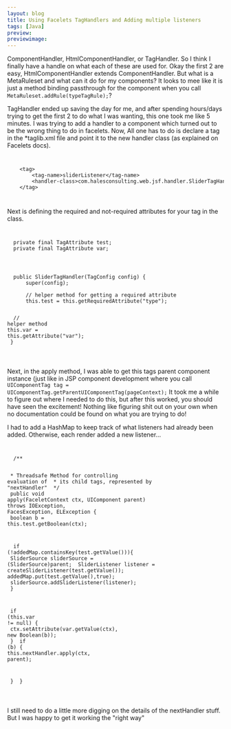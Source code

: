 ```yaml
---
layout: blog
title: Using Facelets TagHandlers and Adding multiple listeners
tags: [Java]
preview:
previewimage:
---
```


<p>
ComponentHandler, HtmlComponentHandler, or TagHandler. So I think I finally have a handle on what each of these are used for. Okay the first 2 are easy, HtmlComponentHandler extends ComponentHandler. But what is a MetaRuleset and what can it do for my components? It looks to mee like it is just a method binding passthrough for the component when you call <code>MetaRuleset.addRule(typeTagRule);</code>?
</p>
<p>
TagHandler ended up saving the day for me, and after spending hours/days trying to get the first 2 to do what I was wanting, this one took me like 5 minutes. I was trying to add a handler to a component which turned out to be the wrong thing to do in facelets. Now, All one has to do is declare a tag in the *taglib.xml file and point it to the new handler class (as explained on Facelets docs). 
</p>
<code>
<pre>
</span><a name="l41">    <span class="s2">&lt;</span><span class="s5">tag</span><span class="s2">&gt;</span><span class="s0"> 
</span></a><a name="l42">        <span class="s2">&lt;</span><span class="s5">tag-name</span><span class="s2">&gt;</span><span class="s6">sliderListener</span><span class="s2">&lt;/</span><span class="s5">tag-name</span><span class="s2">&gt;</span><span class="s0"> 
</span></a><a name="l43">        <span class="s2">&lt;</span><span class="s5">handler-class</span><span class="s2">&gt;</span><span class="s6">com.halesconsulting.web.jsf.handler.SliderTagHandler</span><span class="s2">&lt;/</span><span class="s5">handler-class</span><span class="s2">&gt;</span><span class="s0"> 
</span></a><a name="l44">    <span class="s2">&lt;/</span><span class="s5">tag</span><span class="s2">&gt;</span><span class="s0"> </a>
</pre>
</code>
<p>
Next is defining the required and not-required attributes for your tag in the class.
</p>
<code>
<pre>
</span></a><a name="l27">  <span class="s0">private final </span><span class="s1">TagAttribute test; 
</span></a><a name="l28">  <span class="s0">private final </span><span class="s1">TagAttribute var; </a></a>
</pre>
</code>
<code>
<pre>
</span></a><a name="l35">  <span class="s0">public </span><span class="s1">SliderTagHandler(TagConfig config) { 
</span></a><a name="l36">      <span class="s0">super</span><span class="s1">(config); 
</span></a><a name="l37"> 
</a><a name="l38">      <span class="s2">// helper method for getting a required attribute</span><span class="s1"> 
</span></a><a name="l39">      <span class="s0">this</span><span class="s1">.test = </span><span class="s0">this</span><span class="s1">.getRequiredAttribute(</span><span class="s4">"type"</span><span class="s1">); 

</span></a><a name="l40"> 
</a><a name="l41">      <span class="s2">// helper method</span><span class="s1"> 
</span></a><a name="l42">      <span class="s0">this</span><span class="s1">.var = </span><span class="s0">this</span><span class="s1">.getAttribute(</span><span class="s4">"var"</span><span class="s1">); 
</span></a><a name="l43">  } </a></a></a></a></a>
</pre>
</code>

<p>Next, in the apply method, I was able to get this tags parent component instance (just like in JSP component development where you call <code>UIComponentTag tag = UIComponentTag.getParentUIComponentTag(pageContext);</code> It took me a while to figure out where I needed to do this, but after this worked, you should have seen the excitement! Nothing like figuring shit out on your own when no documentation could be found on what you are trying to do!</p> 
<p>I had to add a HashMap to keep track of what listeners had already been added. Otherwise, each render added a new listener...</p>
<code>
<pre>
</a><a name="l45">  <span class="s2">/** 

</span></a><a name="l46">   * Threadsafe Method for controlling evaluation of 
</a><a name="l47">   * its child tags, represented by "nextHandler" 
</a><a name="l48">   */<span class="s1"> 
</span></a><a name="l49">  <span class="s0">public void </span><span class="s1">apply(FaceletContext ctx, UIComponent parent) </span><span class="s0">throws </span><span class="s1">IOException, FacesException, ELException { 
</span></a><a name="l50"> 
</a><a name="l51">      <span class="s0">boolean </span><span class="s1">b = </span><span class="s0">this</span><span class="s1">.test.getBoolean(ctx); 

</span></a><a name="l52"> 
</a><a name="l53">      <span class="s0">if </span><span class="s1">(!addedMap.containsKey(test.getValue())){ 
</span></a><a name="l54">          SliderSource sliderSource = (SliderSource)parent; 
</a><a name="l55">          SliderListener listener = createSliderListener(test.getValue()); 
</a><a name="l56">          addedMap.put(test.getValue(),<span class="s0">true</span><span class="s1">); 
</span></a><a name="l57">          sliderSource.addSliderListener(listener); 
</a><a name="l58">      } 
</a><a name="l59">       

</a><a name="l60">      <span class="s0">if </span><span class="s1">(</span><span class="s0">this</span><span class="s1">.var != </span><span class="s0">null</span><span class="s1">) { 
</span></a><a name="l61">          ctx.setAttribute(var.getValue(ctx), <span class="s0">new </span><span class="s1">Boolean(b)); 
</span></a><a name="l62">      } 
</a><a name="l63">      <span class="s0">if </span><span class="s1">(b) { 
</span></a><a name="l64">          <span class="s0">this</span><span class="s1">.nextHandler.apply(ctx, parent); 

</span></a><a name="l65">      } 
</a><a name="l66">  } </a>
</pre>
</code>
<p>I still need to do a little more digging on the details of the nextHandler stuff. But I was happy to get it working the "right way"</p> 

